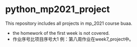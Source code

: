 # python_mp2021_project
This repository includes all projects in mp_2021 course buaa.



+ the homework of the first week is not covered.
+ 作业序号比项目序号大1 例：第八周作业在week7_project中。
